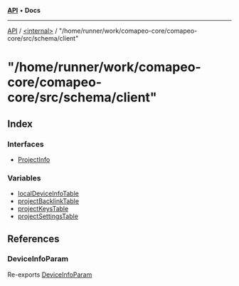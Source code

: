 [**API**](../../../README.md) • **Docs**

***

[API](../../../README.md) / [\<internal\>](../../README.md) / "/home/runner/work/comapeo-core/comapeo-core/src/schema/client"

# "/home/runner/work/comapeo-core/comapeo-core/src/schema/client"

## Index

### Interfaces

- [ProjectInfo](interfaces/ProjectInfo.md)

### Variables

- [localDeviceInfoTable](variables/localDeviceInfoTable.md)
- [projectBacklinkTable](variables/projectBacklinkTable.md)
- [projectKeysTable](variables/projectKeysTable.md)
- [projectSettingsTable](variables/projectSettingsTable.md)

## References

### DeviceInfoParam

Re-exports [DeviceInfoParam](../../type-aliases/DeviceInfoParam.md)

